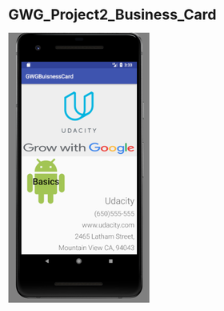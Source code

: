 # GWG_Project2_Business_Card

<img src="https://raw.githubusercontent.com/FerreTux/GWG_Project2_Business_Card/master/GWG_Pixel_screenshot.png">
